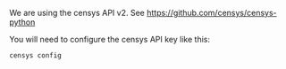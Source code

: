 We are using the censys API v2.
See https://github.com/censys/censys-python

You will need to configure the censys API key like this:

```bash
censys config

```
